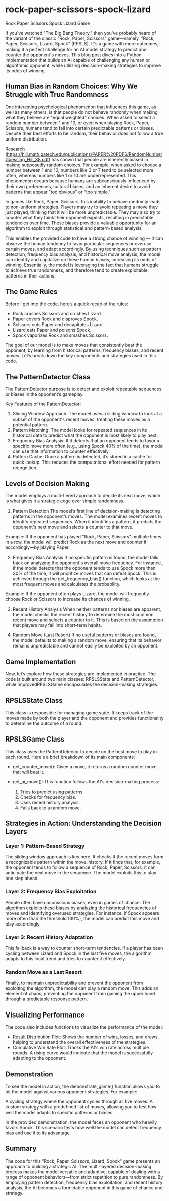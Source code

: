# rock-paper-scissors-spock-lizard
Rock Paper Scissors Spock Lizard Game

If you've watched "The Big Bang Theory," then you've probably heard of the variant of the classic "Rock, Paper, Scissors" game—namely, "Rock, Paper, Scissors, Lizard, Spock" (RPSLS). It's a game with more outcomes, making it a perfect challenge for an AI model strategy to predict and counter the opponent's moves. This blog post dives into a Python implementation that builds an AI capable of challenging any human or algorithmic opponent, while utilizing decision-making strategies to improve its odds of winning.

## Human Bias in Random Choices: Why We Struggle with True Randomness

One interesting psychological phenomenon that influences this game, as well as many others, is that people do not behave randomly when making what they believe are "equal weighted" choices. When asked to select a random number between 1 and 10, or even when playing Rock, Paper, Scissors, humans tend to fall into certain predictable patterns or biases. Despite their best efforts to be random, their behavior does not follow a true uniform distribution.

Research (https://hill.math.gatech.edu/publications/PAPER%20PDFS/RandomNumberGuessing_Hill_88.pdf) has shown that people are inherently biased in making supposedly random choices. For example, when asked to choose a number between 1 and 10, numbers like 3 or 7 tend to be selected more often, whereas numbers like 1 or 10 are underrepresented. This phenomenon occurs because humans are subconsciously influenced by their own preferences, cultural biases, and an inherent desire to avoid patterns that appear "too obvious" or "too simple."

In games like Rock, Paper, Scissors, this inability to behave randomly leads to non-uniform strategies. Players may try to avoid repeating a move they just played, thinking that it will be more unpredictable. They may also try to counter what they think their opponent expects, resulting in predictable tendencies over time. These biases provide a valuable opportunity for an algorithm to exploit through statistical and pattern-based analysis.

This enables the provided code to have a strong chance of winning — it can observe the human tendency to favor particular sequences or overuse certain moves, and adapt accordingly. By using techniques such as pattern detection, frequency bias analysis, and historical move analysis, the model can identify and capitalize on these human biases, increasing its odds of winning. Essentially, the model is leveraging the fact that humans struggle to achieve true randomness, and therefore tend to create exploitable patterns in their actions.

## The Game Rules
Before I get into the code, here’s a quick recap of the rules:

- Rock crushes Scissors and crushes Lizard.
- Paper covers Rock and disproves Spock.
- Scissors cuts Paper and decapitates Lizard.
- Lizard eats Paper and poisons Spock.
- Spock vaporizes Rock and smashes Scissors.

The goal of our model is to make moves that consistently beat the opponent, by learning from historical patterns, frequency biases, and recent moves. Let’s break down the key components and strategies used in this code.

## The PatternDetector Class
The PatternDetector purpose is to detect and exploit repeatable sequences or biases in the opponent’s gameplay.

Key Features of the PatternDetector:

1) Sliding Window Approach: The model uses a sliding window to look at a subset of the opponent's recent moves, treating these moves as a potential pattern.
2) Pattern Matching: The model looks for repeated sequences in its historical data to predict what the opponent is most likely to play next.
3) Frequency Bias Analysis: If it detects that an opponent tends to favor a specific move more often (e.g., using Spock 40% of the time), the model can use that information to counter effectively.
4) Pattern Cache: Once a pattern is detected, it’s stored in a cache for quick lookup. This reduces the computational effort needed for pattern recognition.

## Levels of Decision Making
The model employs a multi-tiered approach to decide its next move, which is what gives it a strategic edge over simple randomness.

1. Pattern Detection
The model’s first line of decision-making is detecting patterns in the opponent’s moves. The model examines recent moves to identify repeated sequences. When it identifies a pattern, it predicts the opponent's next move and selects a counter to that move.

Example:
If the opponent has played "Rock, Paper, Scissors" multiple times in a row, the model will predict Rock as the next move and counter it accordingly—by playing Paper.

2. Frequency Bias Analysis
If no specific pattern is found, the model falls back on analyzing the opponent's overall move frequency. For instance, if the model detects that the opponent tends to use Spock more than 30% of the time, it will prioritize moves that can defeat Spock. This is achieved through the get_frequency_bias() function, which looks at the most frequent moves and calculates the probability.

Example:
If the opponent often plays Lizard, the model will frequently choose Rock or Scissors to increase its chances of winning.

3. Recent History Analysis
When neither patterns nor biases are apparent, the model checks the recent history to determine the most common recent move and selects a counter to it. This is based on the assumption that players may fall into short-term habits.

4. Random Move (Last Resort)
If no useful patterns or biases are found, the model defaults to making a random move, ensuring that its behavior remains unpredictable and cannot easily be exploited by an opponent.

## Game Implementation
Now, let’s explore how these strategies are implemented in practice. The code is built around two main classes: RPSLSState and PatternDetector, while ImprovedRPSLSGame encapsulates the decision-making strategies.

## RPSLSState Class
This class is responsible for managing game state. It keeps track of the moves made by both the player and the opponent and provides functionality to determine the outcome of a round.

## RPSLSGame Class
This class uses the PatternDetector to decide on the best move to play in each round. Here's a brief breakdown of its main components:

- get_counter_move(): Given a move, it returns a random counter move that will beat it.
- get_ai_move(): This function follows the AI's decision-making process:

  1) Tries to predict using patterns.
  2) Checks for frequency bias.
  3) Uses recent history analysis.
  4) Falls back to a random move.

## Strategies in Action: Understanding the Decision Layers

### Layer 1: Pattern-Based Strategy
The sliding window approach is key here. It checks if the recent moves form a recognizable pattern within the move_history. If it finds that, for example, the opponent tends to follow a sequence of Rock, Paper, Scissors, it can anticipate the next move in the sequence. The model exploits this to stay one step ahead.

### Layer 2: Frequency Bias Exploitation
People often have unconscious biases, even in games of chance. The algorithm exploits these biases by analyzing the historical frequencies of moves and identifying overused strategies. For instance, if Spock appears more often than the threshold (30%), the model can predict this move and play accordingly.

### Layer 3: Recent History Adaptation
This fallback is a way to counter short-term tendencies. If a player has been cycling between Lizard and Spock in the last five moves, the algorithm adapts to this local trend and tries to counter it effectively.

### Random Move as a Last Resort
Finally, to maintain unpredictability and prevent the opponent from exploiting the algorithm, the model can play a random move. This adds an element of chaos, preventing the opponent from gaining the upper hand through a predictable response pattern.

## Visualizing Performance
The code also includes functions to visualize the performance of the model:

- Result Distribution Plot: Shows the number of wins, losses, and draws, helping to understand the overall effectiveness of the strategies.
- Cumulative Win Rate Plot: Tracks the AI's win rate across multiple rounds. A rising curve would indicate that the model is successfully adapting to the opponent.

## Demonstration
To see the model in action, the demonstrate_game() function allows you to pit the model against various opponent strategies. For example:

A cycling strategy where the opponent cycles through all five moves.
A custom strategy with a predefined list of moves, allowing you to test how well the model adapts to specific patterns or biases.

In the provided demonstration, the model faces an opponent who heavily favors Spock. This scenario tests how well the model can detect frequency bias and use it to its advantage.

## Summary
The code for this "Rock, Paper, Scissors, Lizard, Spock" game presents an approach to building a strategic AI. The multi-layered decision-making process makes the model versatile and adaptive, capable of dealing with a range of opponent behaviors—from strict repetition to pure randomness. By employing pattern detection, frequency bias exploitation, and recent history analysis, the AI becomes a formidable opponent in this game of chance and strategy. 